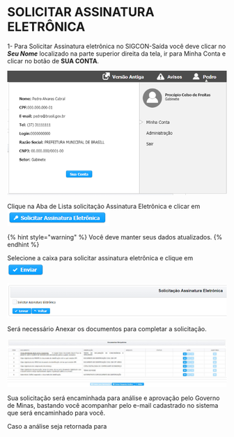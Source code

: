 # SOLICITAR ASSINATURA ELETRÔNICA

1- Para Solicitar Assinatura eletrônica no SIGCON-Saída você deve clicar no _**Seu Nome**_ localizado na parte superior direita da tela, ir para Minha Conta e clicar no botão de **SUA CONTA**.

![MINHA CONTA](../.gitbook/assets/processo_eletronico_assinatura_sua_conta.png)

Clique na Aba de Lista solicitação Assinatura Eletrônica e clicar em ![](../.gitbook/assets/solicitar-assinatura.png) 

{% hint style="warning" %}
Você deve manter seus dados atualizados.
{% endhint %}

Selecione a caixa para solicitar assinatura eletrônica e clique em ![](../.gitbook/assets/enviar.png) 

![](../.gitbook/assets/image%20%28382%29.png)

Será necessário Anexar os documentos para completar a solicitação.

![](../.gitbook/assets/documentos-obrigatorios-assinatura-eletronica.png)

Sua solicitação será encaminhada para análise e aprovação pelo Governo de Minas, bastando você acompanhar pelo e-mail cadastrado no sistema que será encaminhado para você.

Caso a análise seja retornada para 

